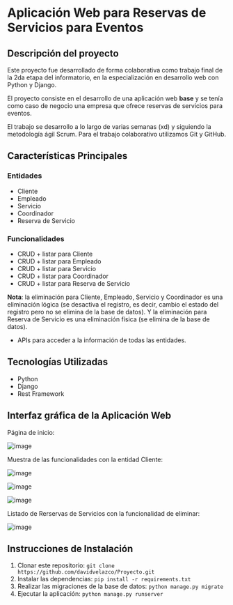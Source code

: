 # Aplicación Web para Reservas de Servicios para Eventos 
## Descripción del proyecto

Este proyecto fue desarrollado de forma colaborativa como trabajo final de la 2da etapa del informatorio, en la especialización en desarrollo web con Python y Django.

El proyecto consiste en el desarrollo de una aplicación web **base** y se tenía como caso de negocio una empresa que ofrece reservas de servicios para eventos. 

El trabajo se desarrollo a lo largo de varias semanas (xd) y siguiendo la metodología ágil Scrum. Para el trabajo colaborativo utilizamos Git y GitHub. 

## Características Principales

### Entidades

- Cliente
- Empleado
- Servicio
- Coordinador
- Reserva de Servicio

### Funcionalidades 

- CRUD + listar para Cliente
- CRUD + listar para Empleado
- CRUD + listar para Servicio
- CRUD + listar para Coordinador
- CRUD + listar para Reserva de Servicio

**Nota**: la eliminación para Cliente, Empleado, Servicio y Coordinador es una eliminación lógica (se desactiva el registro, es decir, cambio el estado del registro pero no se elimina de la base de datos). Y la eliminación para Reserva de Servicio es una eliminación física (se elimina de la base de datos). 

- APIs para acceder a la información de todas las entidades.

## Tecnologías Utilizadas

- Python
- Django
- Rest Framework

## Interfaz gráfica de la Aplicación Web

Página de inicio:

![image](https://github.com/fatimabelen/proyecto_python-django/assets/99991131/a455c876-7c19-40fa-ac9b-cb178437aadd)

Muestra de las funcionalidades con la entidad Cliente:

![image](https://github.com/fatimabelen/proyecto_python-django/assets/99991131/45db9805-ce0a-40df-96bd-c1550264e966)

![image](https://github.com/fatimabelen/proyecto_python-django/assets/99991131/3ea84b23-9c3b-43ea-b017-7d3f0a78ff19)

![image](https://github.com/fatimabelen/proyecto_python-django/assets/99991131/96852207-3883-4ccf-8e5d-0db9d867120a)

Listado de Rerservas de Servicios con la funcionalidad de eliminar:

![image](https://github.com/fatimabelen/proyecto_python-django/assets/99991131/7f1b7d70-5c22-48ad-9fff-08d9dacd4c9b)


## Instrucciones de Instalación

1. Clonar este repositorio: `git clone https://github.com/davidvelazco/Proyecto.git`
2. Instalar las dependencias: `pip install -r requirements.txt`
3. Realizar las migraciones de la base de datos: `python manage.py migrate`
4. Ejecutar la aplicación: `python manage.py runserver`
